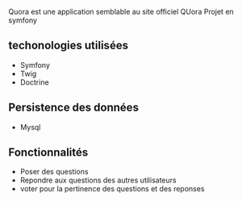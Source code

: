 Quora est une application semblable au site officiel QUora
Projet en symfony

## techonologies utilisées
* Symfony
* Twig
* Doctrine
## Persistence des données
* Mysql
## Fonctionnalités
* Poser des questions
* Repondre aux questions des autres utilisateurs
* voter pour la pertinence des questions et des reponses
